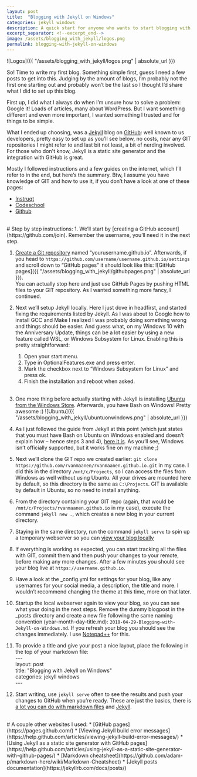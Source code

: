 ```yaml
---
layout: post
title:  "Blogging with Jekyll on Windows"
categories: jekyll windows
description: A quick start for anyone who wants to start blogging with Jekyll on Windows by using Ubuntu through the Windows Subsytem for Linux and GitHub pages.
excerpt_separator: <!--excerpt_end-->
image: /assets/blogging_with_jekyll/logos.png
permalink: blogging-with-jekyll-on-windows
---
```

![Logos]({{ "/assets/blogging_with_jekyll/logos.png" | absolute_url }})

So! Time to write my first blog. Something simple first, guess I need a few posts to get into this. Judging by the amount of blogs, I’m probably not the first one starting out and probably won’t be the last so I thought I’d share what I did to set up this blog.<!--excerpt_end-->

First up, I did what I always do when I’m unsure how to solve a problem: Google it! Loads of articles, many about WordPress. But I want something different and even more important, I wanted something I trusted and for things to be simple.

What I ended up choosing, was a [Jekyll](https://jekyllrb.com/) blog on [GitHub](https://github.com/): well known to us developers, pretty easy to set up as you’ll see below, no costs, near any GIT repositories I might refer to and last bit not least, a bit of nerding involved.
For those who don't know, Jekyll is a static site generator and the integration with GitHub is great.

Mostly I followed instructions and a few guides on the internet, which I’ll refer to in the end, but here’s the summary. Btw, I assume you have knowledge of GIT and how to use it, if you don’t have a look at one of these pages:
* [Instruqt](https://play.instruqt.com/topics/git)
* [Codeschool](http://gitreal.codeschool.com/)
* [Github](https://try.github.io/levels/1/challenges/1)

<br />
# Step by step instructions:
1. We’ll start by [creating a GitHub account](https://github.com/join). Remember the username, you’ll need it in the next step.

1. [Create a Git repository](https://github.com/new) named “yourusername.github.io”. Afterwards, if you head to `https://github.com/username/username.github.io/settings` and scroll down to “GitHub pages” it should look like this: ![GitHub pages]({{ "/assets/blogging_with_jekyll/githubpages.png" | absolute_url }}). <br/>You can actually stop here and just use GitHub Pages by pushing HTML files to your GIT repository. As I wanted something more fancy, I continued.

1. Next we’ll setup Jekyll locally. Here I just dove in headfirst, and started fixing the requirements listed by Jekyll. As I was about to Google how to install GCC and Make I realized I was probably doing something wrong and things should be easier. And guess what, on my Windows 10 with the Anniversary Update, things can be a lot easier by using a new feature called WSL, or Windows Subsystem for Linux. Enabling this is pretty straightforward:
	1.	Open your start menu.
	1.	Type in OptionalFeatures.exe and press enter.
	1.	Mark the checkbox next to “Windows Subsystem for Linux” and press ok.
	1.	Finish the installation and reboot when asked.<br /><br />   

1.	One more thing before actually starting with Jekyll is installing [Ubuntu from the Windows Store](https://www.microsoft.com/store/productId/9NBLGGH4MSV6). Afterwards, you have Bash on Windows! Pretty awesome :)
![Ubuntu]({{ "/assets/blogging_with_jekyll/ubuntuonwindows.png" | absolute_url }})

1.	As I just followed the guide from Jekyll at this point (which just states that you must have Bash on Ubuntu on Windows enabled and doesn’t explain how – hence steps 3 and 4), [here it is](https://jekyllrb.com/docs/windows/). As you’ll see, Windows isn’t officially supported, but it works fine on my machine ;)

1.	Next we’ll clone the GIT repo we created earlier: `git clone https://github.com/rvanmaanen/rvanmaanen.github.io.git` in my case. I did this in the directory `/mnt/c/Projects`, so I can access the files from Windows as well without using Ubuntu. All your drives are mounted here by default, so this directory is the same as `C:\Projects`. GIT is available by default in Ubuntu, so no need to install anything.

1.	From the directory containing your GIT repo (again, that would be `/mnt/c/Projects/rvanmaanen.github.io` in my case), execute the command `jekyll new .`, which creates a new blog in your current directory.

1.	Staying in the same directory, run the command `jekyll serve` to spin up a temporary webserver so you can [view your blog locally](http://localhost:4000/)

1.	If everything is working as expected, you can start tracking all the files with GIT, commit them and then push your changes to your remote, before making any more changes. After a few minutes you should see your blog live at `https://username.github.io`.

1.	Have a look at the _config.yml for settings for your blog, like any usernames for your social media, a description, the title and more. I wouldn’t recommend changing the theme at this time, more on that later.

1.	Startup the local webserver again to view your blog, so you can see what your doing in the next steps. Remove the dummy blogpost in the _posts directory and create a new file following the same naming convention (year-month-day-title.md): `2018-04-29-Blogging-with-Jekyll-on-Windows.md`. If you refresh your blog you should see the changes immediately. I use [Notepad++](https://notepad-plus-plus.org/) for this.

1.	To provide a title and give your post a nice layout, place the following in the top of your markdown file: <br/>
\-\--<br/>
layout: post<br/>
title:  "Blogging with Jekyll on Windows"<br/>
categories: jekyll windows<br/>
\-\--<br/>

13.	Start writing, use `jekyll serve` often to see the results and push your changes to GitHub when you’re ready. These are just the basics, there is [a lot you can do with markdown files](https://guides.github.com/features/mastering-markdown/) and [Jekyll](https://jekyllrb.com/docs/).

<br />
# A couple other websites I used:
* [GitHub pages](https://pages.github.com/)
* [Viewing Jekyll build error messages](https://help.github.com/articles/viewing-jekyll-build-error-messages/)
* [Using Jekyll as a static site generator with GitHub pages](https://help.github.com/articles/using-jekyll-as-a-static-site-generator-with-github-pages/)
* [Markdown cheatsheet](https://github.com/adam-p/markdown-here/wiki/Markdown-Cheatsheet)
* [Jekyll posts documentation](https://jekyllrb.com/docs/posts/)

